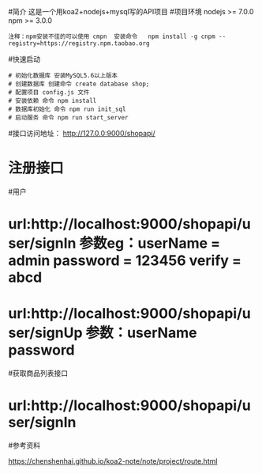 #简介
    这是一个用koa2+nodejs+mysql写的API项目
#项目环境
    nodejs >= 7.0.0
    npm >= 3.0.0

    注释：npm安装不佳的可以使用 cmpn  安装命令   npm install -g cnpm --registry=https://registry.npm.taobao.org

#快速启动

    # 初始化数据库 安装MySQL5.6以上版本
    # 创建数据库 创建命令 create database shop; 
    # 配置项目 config.js 文件   
    # 安装依赖 命令 npm install
    # 数据库初始化 命令 npm run init_sql
    # 启动服务 命令 npm run start_server

#接口访问地址： http://127.0.0:9000/shopapi/

# 注册接口

 

#用户
  # url:http://localhost:9000/shopapi/user/signIn 参数eg：userName = admin password = 123456  verify = abcd
  # url:http://localhost:9000/shopapi/user/signUp 参数：userName password


#获取商品列表接口
  # url:http://localhost:9000/shopapi/user/signIn





#参考资料

https://chenshenhai.github.io/koa2-note/note/project/route.html